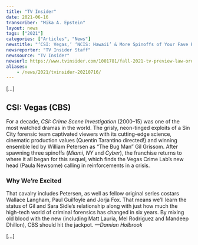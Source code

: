 ```yaml
---
title: "TV Insider"
date: 2021-06-16
transcriber: "Mika A. Epstein"
layout: news
tags: ["2021"]
categories: ["Articles", "News"]
newstitle: "‘CSI: Vegas,’ ‘NCIS: Hawaii’ & More Spinoffs of Your Fave Procedurals Coming This Fall"
newsreporter: "TV Insider Staff"
newssource: "TV Insider"
newsurl: https://www.tvinsider.com/1001781/fall-2021-tv-preview-law-order-for-the-defense-csi-vegas-ncis-hawaii-fbi-international/
aliases:
    - /news/2021/tvinsider-20210716/
---
```


[...]

## CSI: Vegas (CBS)

For a decade, _CSI: Crime Scene Investigation_ (2000–15) was one of the most watched dramas in the world. The grisly, neon-tinged exploits of a Sin City forensic team captivated viewers with its cutting-edge science, cinematic production values (Quentin Tarantino directed!) and winning ensemble led by William Petersen as “The Bug Man” Gil Grissom. After spawning three spinoffs (_Miami_, _NY_ and _Cyber_), the franchise returns to where it all began for this sequel, which finds the Vegas Crime Lab’s new head (Paula Newsome) calling in reinforcements in a crisis.

### Why We’re Excited

That cavalry includes Petersen, as well as fellow original series costars Wallace Langham, Paul Guilfoyle and Jorja Fox. That means we’ll learn the status of Gil and Sara Sidle’s relationship along with just how much the high-tech world of criminal forensics has changed in six years. By mixing old blood with the new (including Matt Lauria, Mel Rodriguez and Mandeep Dhillon), CBS should hit the jackpot. _—Damian Holbrook_

[...]
